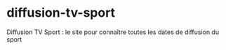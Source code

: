 # diffusion-tv-sport
Diffusion TV Sport : le site pour connaître toutes les dates de diffusion du sport
